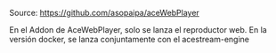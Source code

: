 Source: https://github.com/asopaipa/aceWebPlayer

En el Addon de AceWebPlayer, solo se lanza el reproductor web. En la versión docker, se lanza conjuntamente con el acestream-engine
